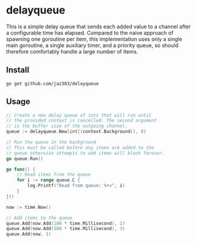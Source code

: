 # delayqueue

This is a simple delay queue that sends each added value to a channel after a configurable time has elapsed. Compared to the naive approach of spawning one goroutine per item, this implementation uses only a single main goroutine, a single auxiliary timer, and a priority queue, so should therefore comfortably handle a large number of items.

## Install

```shell
go get github.com/jaz303/delayqueue
```

## Usage

```go
// Create a new delay queue of ints that will run until
// the provided context is cancelled. The second argument
// is the buffer size of the outgoing channel.
queue := delayqueue.New[int](context.Background(), 0)

// Run the queue in the background
// This must be called before any items are added to the
// queue otherwise attempts to add items will block forever.
go queue.Run()

go func() {
    // Read items from the queue
    for i := range queue.C {
        log.Printf("Read from queue: %+v", i)
    }
}()

now := time.Now()

// Add items to the queue
queue.Add(now.Add(100 * time.Millisecond), 2)
queue.Add(now.Add(500 * time.Millisecond), 3)
queue.Add(now, 1)
```